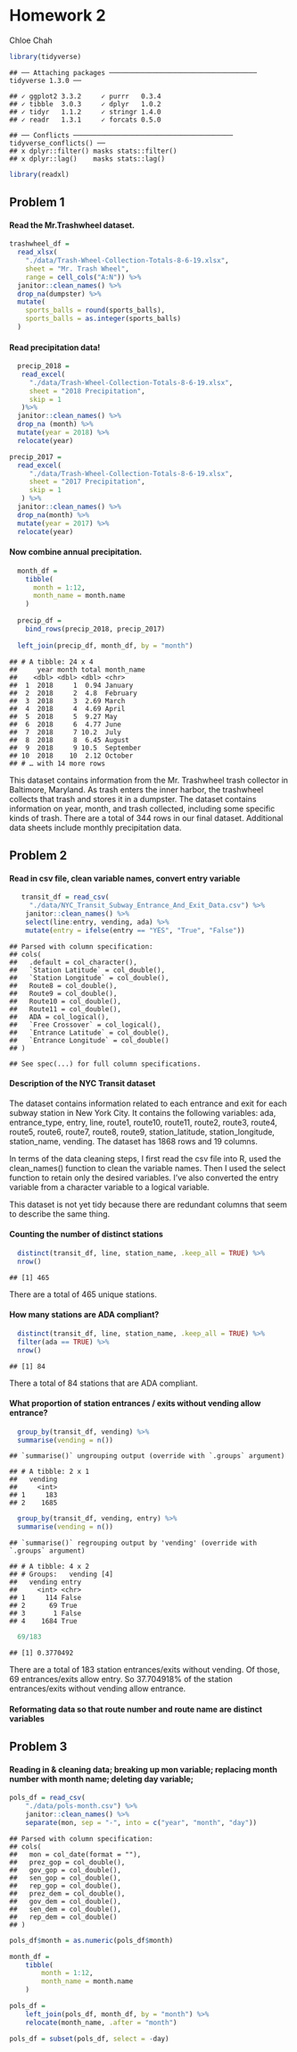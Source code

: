 Homework 2
================
Chloe Chah

``` r
library(tidyverse)
```

    ## ── Attaching packages ───────────────────────────────────── tidyverse 1.3.0 ──

    ## ✓ ggplot2 3.3.2     ✓ purrr   0.3.4
    ## ✓ tibble  3.0.3     ✓ dplyr   1.0.2
    ## ✓ tidyr   1.1.2     ✓ stringr 1.4.0
    ## ✓ readr   1.3.1     ✓ forcats 0.5.0

    ## ── Conflicts ──────────────────────────────────────── tidyverse_conflicts() ──
    ## x dplyr::filter() masks stats::filter()
    ## x dplyr::lag()    masks stats::lag()

``` r
library(readxl)
```

## Problem 1

#### Read the Mr.Trashwheel dataset.

``` r
trashwheel_df = 
  read_xlsx(
    "./data/Trash-Wheel-Collection-Totals-8-6-19.xlsx",
    sheet = "Mr. Trash Wheel",
    range = cell_cols("A:N")) %>% 
  janitor::clean_names() %>%
  drop_na(dumpster) %>%
  mutate(
    sports_balls = round(sports_balls), 
    sports_balls = as.integer(sports_balls)
  )
```

#### Read precipitation data\!

``` r
  precip_2018 = 
   read_excel(
     "./data/Trash-Wheel-Collection-Totals-8-6-19.xlsx", 
     sheet = "2018 Precipitation", 
     skip = 1
   )%>% 
  janitor::clean_names() %>%
  drop_na (month) %>%
  mutate(year = 2018) %>%
  relocate(year)

precip_2017 = 
  read_excel(
     "./data/Trash-Wheel-Collection-Totals-8-6-19.xlsx", 
     sheet = "2017 Precipitation", 
     skip = 1
   ) %>% 
  janitor::clean_names() %>%
  drop_na(month) %>%
  mutate(year = 2017) %>%
  relocate(year)
```

#### Now combine annual precipitation.

``` r
  month_df = 
    tibble(
      month = 1:12, 
      month_name = month.name
    )
  
  precip_df = 
    bind_rows(precip_2018, precip_2017)
  
  left_join(precip_df, month_df, by = "month")
```

    ## # A tibble: 24 x 4
    ##     year month total month_name
    ##    <dbl> <dbl> <dbl> <chr>     
    ##  1  2018     1  0.94 January   
    ##  2  2018     2  4.8  February  
    ##  3  2018     3  2.69 March     
    ##  4  2018     4  4.69 April     
    ##  5  2018     5  9.27 May       
    ##  6  2018     6  4.77 June      
    ##  7  2018     7 10.2  July      
    ##  8  2018     8  6.45 August    
    ##  9  2018     9 10.5  September 
    ## 10  2018    10  2.12 October   
    ## # … with 14 more rows

This dataset contains information from the Mr. Trashwheel trash
collector in Baltimore, Maryland. As trash enters the inner harbor, the
trashwheel collects that trash and stores it in a dumpster. The dataset
contains information on year, month, and trash collected, including some
specific kinds of trash. There are a total of 344 rows in our final
dataset. Additional data sheets include monthly precipitation data.

## Problem 2

#### Read in csv file, clean variable names, convert entry variable

``` r
   transit_df = read_csv(
     "./data/NYC_Transit_Subway_Entrance_And_Exit_Data.csv") %>%
    janitor::clean_names() %>%
    select(line:entry, vending, ada) %>%
    mutate(entry = ifelse(entry == "YES", "True", "False"))
```

    ## Parsed with column specification:
    ## cols(
    ##   .default = col_character(),
    ##   `Station Latitude` = col_double(),
    ##   `Station Longitude` = col_double(),
    ##   Route8 = col_double(),
    ##   Route9 = col_double(),
    ##   Route10 = col_double(),
    ##   Route11 = col_double(),
    ##   ADA = col_logical(),
    ##   `Free Crossover` = col_logical(),
    ##   `Entrance Latitude` = col_double(),
    ##   `Entrance Longitude` = col_double()
    ## )

    ## See spec(...) for full column specifications.

#### Description of the NYC Transit dataset

The dataset contains information related to each entrance and exit for
each subway station in New York City. It contains the following
variables: ada, entrance\_type, entry, line, route1, route10, route11,
route2, route3, route4, route5, route6, route7, route8, route9,
station\_latitude, station\_longitude, station\_name, vending. The
dataset has 1868 rows and 19 columns.

In terms of the data cleaning steps, I first read the csv file into R,
used the clean\_names() function to clean the variable names. Then I
used the select function to retain only the desired variables. I’ve also
converted the entry variable from a character variable to a logical
variable.

This dataset is not yet tidy because there are redundant columns that
seem to describe the same thing.

#### Counting the number of distinct stations

``` r
  distinct(transit_df, line, station_name, .keep_all = TRUE) %>%
  nrow()
```

    ## [1] 465

There are a total of 465 unique stations.

#### How many stations are ADA compliant?

``` r
  distinct(transit_df, line, station_name, .keep_all = TRUE) %>% 
  filter(ada == TRUE) %>%
  nrow() 
```

    ## [1] 84

There a total of 84 stations that are ADA compliant.

#### What proportion of station entrances / exits without vending allow entrance?

``` r
  group_by(transit_df, vending) %>%
  summarise(vending = n())
```

    ## `summarise()` ungrouping output (override with `.groups` argument)

    ## # A tibble: 2 x 1
    ##   vending
    ##     <int>
    ## 1     183
    ## 2    1685

``` r
  group_by(transit_df, vending, entry) %>%
  summarise(vending = n())
```

    ## `summarise()` regrouping output by 'vending' (override with `.groups` argument)

    ## # A tibble: 4 x 2
    ## # Groups:   vending [4]
    ##   vending entry
    ##     <int> <chr>
    ## 1     114 False
    ## 2      69 True 
    ## 3       1 False
    ## 4    1684 True

``` r
  69/183
```

    ## [1] 0.3770492

There are a total of 183 station entrances/exits without vending. Of
those, 69 entrances/exits allow entry. So 37.704918% of the station
entrances/exits without vending allow entrance.

#### Reformating data so that route number and route name are distinct variables

## Problem 3

#### Reading in & cleaning data; breaking up mon variable; replacing month number with month name; deleting day variable;

``` r
pols_df = read_csv(
    "./data/pols-month.csv") %>%
    janitor::clean_names() %>%
    separate(mon, sep = "-", into = c("year", "month", "day"))
```

    ## Parsed with column specification:
    ## cols(
    ##   mon = col_date(format = ""),
    ##   prez_gop = col_double(),
    ##   gov_gop = col_double(),
    ##   sen_gop = col_double(),
    ##   rep_gop = col_double(),
    ##   prez_dem = col_double(),
    ##   gov_dem = col_double(),
    ##   sen_dem = col_double(),
    ##   rep_dem = col_double()
    ## )

``` r
pols_df$month = as.numeric(pols_df$month)

month_df = 
    tibble(
        month = 1:12,
        month_name = month.name
    )

pols_df =
    left_join(pols_df, month_df, by = "month") %>%
    relocate(month_name, .after = "month") 

pols_df = subset(pols_df, select = -day)
```
